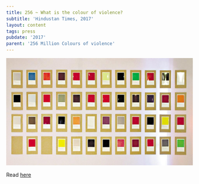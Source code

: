 ```yaml
---
title: 256 ~ What is the colour of violence?
subtitle: 'Hindustan Times, 2017'
layout: content
tags: press
pubdate: '2017'
parent: '256 Million Colours of violence'
---
```

![](/static/img/ht_256millcov.jpg)

Read [here](https://www.hindustantimes.com/art-and-culture/what-is-the-colour-of-violence-an-art-show-is-trying-to-find-out/story-1kJAkzgKgvnX4US0GkNq4H.html)
